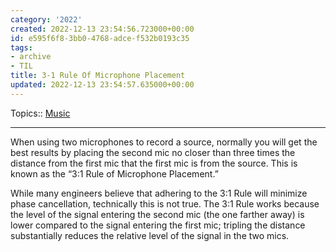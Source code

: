 ```yaml
---
category: '2022'
created: 2022-12-13 23:54:56.723000+00:00
id: e595f6f8-3bb0-4768-adce-f532b0193c35
tags:
- archive
- TIL
title: 3-1 Rule Of Microphone Placement
updated: 2022-12-13 23:54:57.635000+00:00
---
```

   
Topics:: [Music](../unsorted/music.md)   
   
   
---   
   
When using two microphones to record a source, normally you will get the best results by placing the second mic no closer than three times the distance from the first mic that the first mic is from the source. This is known as the “3:1 Rule of Microphone Placement.”   
   
While many engineers believe that adhering to the 3:1 Rule will minimize phase cancellation, technically this is not true. The 3:1 Rule works because the level of the signal entering the second mic (the one farther away) is lower compared to the signal entering the first mic; tripling the distance substantially reduces the relative level of the signal in the two mics.